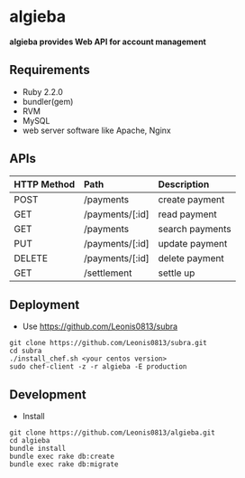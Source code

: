 # algieba

**algieba provides Web API for account management**

## Requirements

- Ruby 2.2.0
- bundler(gem)
- RVM
- MySQL
- web server software like Apache, Nginx

## APIs

|HTTP Method|Path           |Description    |
|:----------|:--------------|:--------------|
|POST       |/payments      |create payment |
|GET        |/payments/[:id]|read payment   |
|GET        |/payments      |search payments|
|PUT        |/payments/[:id]|update payment |
|DELETE     |/payments/[:id]|delete payment |
|GET        |/settlement    |settle up      |

## Deployment

- Use https://github.com/Leonis0813/subra

```
git clone https://github.com/Leonis0813/subra.git
cd subra
./install_chef.sh <your centos version>
sudo chef-client -z -r algieba -E production
```

## Development

- Install

```
git clone https://github.com/Leonis0813/algieba.git
cd algieba
bundle install
bundle exec rake db:create
bundle exec rake db:migrate
```
